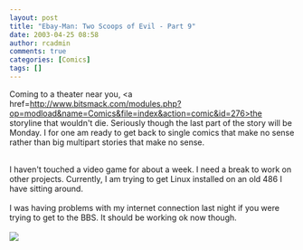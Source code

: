 ```yaml
---
layout: post
title: "Ebay-Man: Two Scoops of Evil - Part 9"
date: 2003-04-25 08:58
author: rcadmin
comments: true
categories: [Comics]
tags: []
---
```

Coming to a theater near you, <a href=http://www.bitsmack.com/modules.php?op=modload&name=Comics&file=index&action=comic&id=276>the storyline that wouldn't die.</a> Seriously though the last part of the story will be Monday. I for one am ready to get back to single comics that make no sense rather than big multipart stories that make no sense.
<br />

<br />
I haven't touched a video game for about a week. I need a break to work on other projects. Currently, I am trying to get Linux installed on an old 486 I have sitting around.
<br />

<br />
I was having problems with my internet connection last night if you were trying to get to the BBS. It should be working ok now though. <Br><br><!--more--><img src='http://dl.bitsmack.com/comics/20030425.gif'   />

